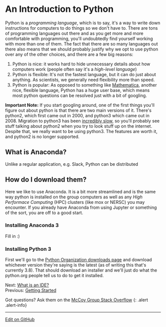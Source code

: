 # An Introduction to Python

Python is a _programming language_, which is to say, it's a way to write down instructions for computers to do things so we don't have to.
There are tons of programming languages out there and as you get more and more comfortable with programming, you'll undoubtedly find yourself working with more than one of them.
The fact that there are so many languages out there also means that we should probably justify why we opt to use python over any of the other choices, and there are a few big reasons:
1. Python is nice: it works hard to hide unnecessary details about how computers work (people often say it's a _high-level language_)
2. Python is flexible: It's not the fastest language, but it can do just about anything. As scientists, we generally need flexibility more than speed.
3. Python is popular: As opposed to something like [Mathematica](https://www.wolfram.com/language/elementary-introduction/2nd-ed/01-starting-out-elementary-arithmetic.html), another nice, flexible language, Python has a huge user base, which means most python questions can be resolved just with a bit of googling.

**Important Note:** If you start googling around, one of the first things you'll figure out about python is that there are two main versions of it. There's python2, which first came out in 2000, and python3 which came out in 2008.
Migration to python3 has been [incredibly slow](https://stackoverflow.blog/2019/11/14/why-is-the-migration-to-python-3-taking-so-long/), so you'll probably see stuff talking about python2 when you try to look stuff up on the internet.
Despite that, we really want to be using python3. The features are worth it, and python2 is no longer supported.

## What is Anaconda?

Unlike a regular application, e.g. Slack, Python can be distributed

## How do I download them?
Here we like to use Anaconda.
It is a bit more streamlined and is the same way python is installed on the group computers as well as any _High Performace Computing_ (HPC) clusters (like mox or NERSC) you may encounter.
 If you already have Anaconda from using Jupyter or something of the sort, you are off to a good start.

### Installing Anaconda 3

Fill in :) 

### Installing Python 3

First we'll go to the [Python Organization downloads page](https://www.python.org/downloads/) and download whichever version they're saying is the latest (as of writing this that's currently 3.8).
That should download an installer and we'll just do what the python.org people tell us to do to get it installed.


<span class="text-muted">Next:</span>
 [What is an IDE?](IntroToIDEs.md)<br/>
<span class="text-muted">Previous:</span>
 [Getting Started](index.md)
 
 Got questions? Ask them on the [McCoy Group Stack Overflow](https://stackoverflow.com/c/mccoygroup/questions/ask)
{: .alert .alert-info}

---
[Edit on GitHub <i class="fab fa-github" aria-hidden="true"></i>](https://github.com/McCoyGroup/References/edit/gh-pages/McCoy%20Group%20Code%20Academy/GettingStarted/IntroToPython.md)
